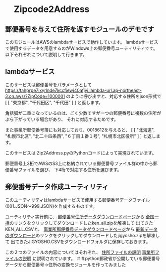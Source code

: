 # 　Zipcode2Address

## 郵便番号を与えて住所を返すモジュールのデモです

このモジュールはAWSのlambdaサービスで動作しています。
lambdaサービスで使用するデータを用意するのがWindows上の郵便番号ユーティリティです。
以下それぞれについて説明して行きます。

## lambdaサービス

このサービスは郵便番号をパラメータとして
https://tahprpe7ixyrlnde7kccfiewj40afjyi.lambda-url.ap-northeast-3.on.aws/?ZipCode=1000001
のように呼び出すと、対応する住所をjson形式で
[
  [
    "東京都",
    "千代田区",
    "千代田"
  ]
]
と返します。

角括弧が二重になっているのは、ごく少数ですが一つの郵便番号に複数の住所がぶら下がっている場合があり、
それに対応するためです。

また事業所郵便番号簿にも対応しており、0018612を与えると、
[
  [
    "北海道",
    "札幌市北区",
    "北二十四条西",
    "６丁目１番１号",
    "札幌市北区役所"
  ]
]
と返します。

このサービスは Zip2Address.pyのPythonコードによって実現されています。

郵便番号上3桁でAWSのS3上に格納されている郵便番号ファイル群の中から郵便番号ファイルを選び、
下4桁で対応する住所を選びます。

## 郵便番号データ作成ユーティリティ

このユーティリティはlambdaサービスで使用する郵便番号データファイル(001.JSON〜999.JSON)を作成するものです。

ユーティリティ実行前に、
[郵便番号住所データダウンロードページ](https://www.post.japanpost.jp/zipcode/dl/kogaki-zip.html)から
[全国一括](https://www.post.japanpost.jp/zipcode/dl/kogaki/zip/ken_all.zip)のリンクをクリックしてダウンロードしたken_all.zipを解凍して
出てきたKEN_ALL.CSVと、
[事業所郵便番号データダウンロードページ](https://www.post.japanpost.jp/zipcode/dl/jigyosyo/index-zip.html)から
[最新データのダウンロード](https://www.post.japanpost.jp/zipcode/dl/jigyosyo/zip/jigyosyo.zip)のリンクをクリックしてダウンロードしたjigyosho.zipを解凍して
出てきたJIGYOSHO.CSVをダウンロードフォルダに保存しておきます。

この２つのファイルの内容についてはそれぞれ、
[住所ファイルの説明](https://www.post.japanpost.jp/zipcode/dl/readme.html)
[事業所ファイルの説明](https://www.post.japanpost.jp/zipcode/dl/jigyosyo/readme.html)
に説明されています。
＃＃python郵政省が公開している郵便番号データから郵便番号→住所の変換モジュールを作ってみました
